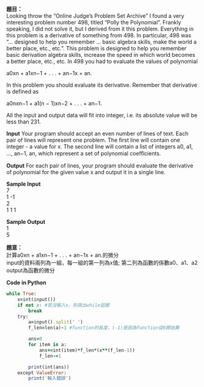 **題目：**  
Looking throw the “Online Judge’s Problem Set Archive” I found a very interesting problem number 498, titled “Polly the Polynomial”. Frankly speaking, I did not solve it, but I derived from it this problem.
Everything in this problem is a derivative of something from 498. In particular, 498 was “... designed to help you remember  ...  basic algebra skills, make the world a better place, etc., etc.”.  This problem     is designed to help you remember basic derivation algebra skills, increase the speed in which world becomes a better place, etc., etc.
In 498 you had to evaluate the values of polynomial

a0xn + a1xn−1 + . . . + an−1x + an.

In this problem you should evaluate its derivative. Remember that derivative is defined as

a0nxn−1 + a1(n − 1)xn−2 + . . . + an−1.

All the input and output data will fit into integer, i.e. its absolute value will be less than 231.


**Input**
Your program should accept an even number of lines of text. Each pair of lines will represent one problem. The first line will contain one integer - a value for x. The second line will contain a list of integers a0, a1, ..., an−1, an, which represent a set of polynomial coeﬃcients.


**Output**
For each pair of lines, your program should evaluate the derivative of polynomial for the given value x and output it in a single line.

 
**Sample Input**  
7  
1 -1  
2  
1 1 1  

 

**Sample Output**  
1  
5  


**題意：**  
計算a0xn + a1xn−1 + . . . + an−1x + an.的微分  
input的資料兩列為一組，每一組的第一列為x值; 第二列為函數的係數a0、a1、a2  
output為函數的微分  

**Code in Python**
```ruby
while True:
    x=int(input())
    if not x: #若沒輸入x，則跳出while迴圈
        break
    try:
        a=input().split(' ')
        f_len=len(a)-1 #function的長度，(-1)是因為function從0開始算

        ans=0
        for item in a:
            ans+=int(item)*f_len*(x**(f_len-1))
            f_len-=1

        print(int(ans))
    except ValueError:
        print('輸入錯誤')
```

